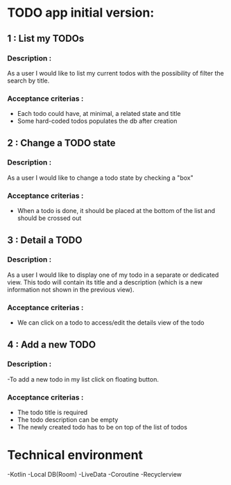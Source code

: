 TODO app initial version:
=========================
##  1 : List my TODOs

### Description :
As a user I would like to list my current todos with the possibility of filter the search by title.
### Acceptance criterias :
- Each todo could have, at minimal, a related state and title
- Some hard-coded todos populates the db after creation

## 2 : Change a TODO state

### Description :
As a user I would like to change a todo state by checking a "box"
### Acceptance criterias :
- When a todo is done, it should be placed at the bottom of the list and should be crossed out

## 3 : Detail a TODO

### Description :
As a user I would like to display one of my todo in a separate or dedicated view.
This todo will contain its title and a description (which is a new information not shown in the previous view).
### Acceptance criterias :
- We can click on a todo to access/edit the details view of the todo

## 4 : Add a new TODO

### Description :
 -To add a new todo in my list click on floating button.
### Acceptance criterias :
- The todo title is required
- The todo description can be empty
- The newly created todo has to be on top of the list of todos


# Technical environment
-Kotlin
-Local DB(Room)
-LiveData
-Coroutine
-Recyclerview
